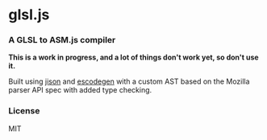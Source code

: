 # glsl.js
### A GLSL to ASM.js compiler

**This is a work in progress, and a lot of things don't work yet, so don't use it.**

Built using [jison](http://zaach.github.io/jison/) and [escodegen](https://github.com/Constellation/escodegen) with
a custom AST based on the Mozilla parser API spec with added type checking.

### License

MIT